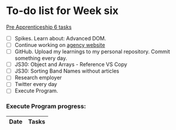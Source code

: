 # To-do list for Week six

[Pre Apprenticeship 6 tasks](https://learn.foundersandcoders.com/course/syllabus/pre-app-6/schedule/)

- [ ] Spikes. Learn about: Advanced DOM.
- [ ] Continue working on [agency website](https://learn.foundersandcoders.com/course/syllabus/pre-app-6/project/)
- [ ] GitHub. Upload my learnings to my personal repository. Commit something every day.
- [ ] JS30: Object and Arrays - Reference VS Copy
- [ ] JS30: Sorting Band Names without articles
- [ ] Research employer
- [ ] Twitter every day
- [ ] Execute Program.

### Execute Program progress:

| Date | Tasks |
| ---- | ----- |
